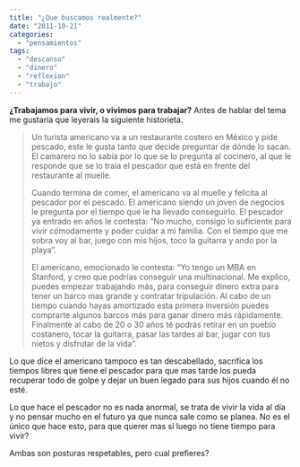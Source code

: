```yaml
---
title: "¿Que buscamos realmente?"
date: "2011-10-21"
categories: 
  - "pensamientos"
tags: 
  - "descanso"
  - "dinero"
  - "reflexion"
  - "trabajo"
---
```


**¿Trabajamos para vivir, o vivimos para trabajar?** Antes de hablar del tema me gustaría que leyerais la siguiente historieta.

> Un turista americano va a un restaurante costero en México y pide pescado, este le gusta tanto que decide preguntar de dónde lo sacan. El camarero no lo sabía por lo que se lo pregunta al cocinero, al que le responde que se lo traía el pescador que está en frente del restaurante al muelle.
> 
> Cuando termina de comer, el americano va al muelle y felicita al pescador por el pescado. El americano siendo un joven de negocios le pregunta por el tiempo que le ha llevado conseguirlo. El pescador ya entrado en años le contesta: “No mucho, consigo lo suficiente para vivir cómodamente y poder cuidar a mi familia. Con el tiempo que me sobra voy al bar, juego con mis hijos, toco la guitarra y ando por la playa”.
> 
> El americano, emocionado le contesta: “Yo tengo un MBA en Stanford, y creo que podrías conseguir una multinacional. Me explico, puedes empezar trabajando más, para conseguir dinero extra para tener un barco mas grande y contratar tripulación. Al cabo de un tiempo cuando hayas amortizado esta primera inversión puedes comprarte algunos barcos más para ganar dinero más rápidamente. Finalmente al cabo de 20 o 30 años té podrás retirar en un pueblo costanero, tocar la guitarra, pasar las tardes al bar, jugar con tus nietos y disfrutar de la vida”.

Lo que dice el americano tampoco es tan descabellado, sacrifica los tiempos libres que tiene el pescador para que mas tarde los pueda recuperar todo de golpe y dejar un buen legado para sus hijos cuando él no esté.

Lo que hace el pescador no es nada anormal, se trata de vivir la vida al día y no pensar mucho en el futuro ya que nunca sale como se planea. No es el único que hace esto, para que querer mas si luego no tiene tiempo para vivir?

Ambas son posturas respetables, pero cual prefieres?
